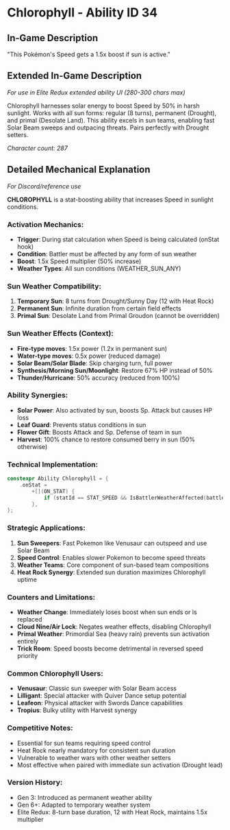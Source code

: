 # Chlorophyll - Ability ID 34

## In-Game Description
"This Pokémon's Speed gets a 1.5x boost if sun is active."

## Extended In-Game Description
*For use in Elite Redux extended ability UI (280-300 chars max)*

Chlorophyll harnesses solar energy to boost Speed by 50% in harsh sunlight. Works with all sun forms: regular (8 turns), permanent (Drought), and primal (Desolate Land). This ability excels in sun teams, enabling fast Solar Beam sweeps and outpacing threats. Pairs perfectly with Drought setters.

*Character count: 287*

## Detailed Mechanical Explanation
*For Discord/reference use*

**CHLOROPHYLL** is a stat-boosting ability that increases Speed in sunlight conditions.

### Activation Mechanics:
- **Trigger**: During stat calculation when Speed is being calculated (onStat hook)
- **Condition**: Battler must be affected by any form of sun weather
- **Boost**: 1.5x Speed multiplier (50% increase)
- **Weather Types**: All sun conditions (WEATHER_SUN_ANY)

### Sun Weather Compatibility:
1. **Temporary Sun**: 8 turns from Drought/Sunny Day (12 with Heat Rock)
2. **Permanent Sun**: Infinite duration from certain field effects
3. **Primal Sun**: Desolate Land from Primal Groudon (cannot be overridden)

### Sun Weather Effects (Context):
- **Fire-type moves**: 1.5x power (1.2x in permanent sun)
- **Water-type moves**: 0.5x power (reduced damage)
- **Solar Beam/Solar Blade**: Skip charging turn, full power
- **Synthesis/Morning Sun/Moonlight**: Restore 67% HP instead of 50%
- **Thunder/Hurricane**: 50% accuracy (reduced from 100%)

### Ability Synergies:
- **Solar Power**: Also activated by sun, boosts Sp. Attack but causes HP loss
- **Leaf Guard**: Prevents status conditions in sun
- **Flower Gift**: Boosts Attack and Sp. Defense of team in sun
- **Harvest**: 100% chance to restore consumed berry in sun (50% otherwise)

### Technical Implementation:
```c
constexpr Ability Chlorophyll = {
    .onStat =
        +[](ON_STAT) {
            if (statId == STAT_SPEED && IsBattlerWeatherAffected(battler, WEATHER_SUN_ANY)) *stat *= 1.5;
        },
};
```

### Strategic Applications:
1. **Sun Sweepers**: Fast Pokemon like Venusaur can outspeed and use Solar Beam
2. **Speed Control**: Enables slower Pokemon to become speed threats
3. **Weather Teams**: Core component of sun-based team compositions
4. **Heat Rock Synergy**: Extended sun duration maximizes Chlorophyll uptime

### Counters and Limitations:
- **Weather Change**: Immediately loses boost when sun ends or is replaced
- **Cloud Nine/Air Lock**: Negates weather effects, disabling Chlorophyll
- **Primal Weather**: Primordial Sea (heavy rain) prevents sun activation entirely
- **Trick Room**: Speed boosts become detrimental in reversed speed priority

### Common Chlorophyll Users:
- **Venusaur**: Classic sun sweeper with Solar Beam access
- **Lilligant**: Special attacker with Quiver Dance setup potential
- **Leafeon**: Physical attacker with Swords Dance capabilities
- **Tropius**: Bulky utility with Harvest synergy

### Competitive Notes:
- Essential for sun teams requiring speed control
- Heat Rock nearly mandatory for consistent sun duration
- Vulnerable to weather wars with other weather setters
- Most effective when paired with immediate sun activation (Drought lead)

### Version History:
- Gen 3: Introduced as permanent weather ability
- Gen 6+: Adapted to temporary weather system
- Elite Redux: 8-turn base duration, 12 with Heat Rock, maintains 1.5x multiplier